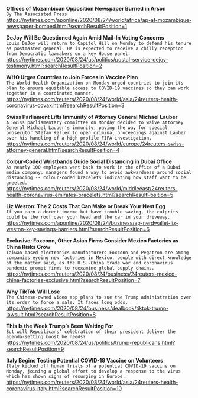 **Offices of Mozambican Opposition Newspaper Burned in Arson**\
`By The Associated Press`\
https://nytimes.com/aponline/2020/08/24/world/africa/ap-af-mozambique-newspaper-bombed.html?searchResultPosition=1

**DeJoy Will Be Questioned Again Amid Mail-In Voting Concerns**\
`Louis DeJoy will return to Capitol Hill on Monday to defend his tenure as postmaster general. He is expected to receive a chilly reception from Democratic lawmakers on a key House panel.`\
https://nytimes.com/2020/08/24/us/politics/postal-service-dejoy-testimony.html?searchResultPosition=2

**WHO Urges Countries to Join Forces in Vaccine Plan**\
`The World Health Organization on Monday urged countries to join its plan to ensure equitable access to COVID-19 vaccines so they can work together in a coordinated manner.`\
https://nytimes.com/reuters/2020/08/24/world/asia/24reuters-health-coronavirus-covax.html?searchResultPosition=3

**Swiss Parliament Lifts Immunity of Attorney General Michael Lauber**\
`A Swiss parliamentary committee on Monday decided to waive Attorney General Michael Lauber's immunity, paving the way for special prosecutor Stefan Keller to open criminal proceedings against Lauber over his handling of a high-profile FIFA investigation.`\
https://nytimes.com/reuters/2020/08/24/world/europe/24reuters-swiss-attorney-general.html?searchResultPosition=4

**Colour-Coded Wristbands Guide Social Distancing in Dubai Office**\
`As nearly 100 employees went back to work in the office of a Dubai media company, managers found a way to avoid awkwardness around social distancing -- colour-coded bracelets indicating how staff want to be greeted. `\
https://nytimes.com/reuters/2020/08/24/world/middleeast/24reuters-health-coronavirus-emirates-bracelets.html?searchResultPosition=5

**Liz Weston: The 2 Costs That Can Make or Break Your Nest Egg**\
`If you earn a decent income but have trouble saving, the culprits could be the roof over your head and the car in your driveway.`\
https://nytimes.com/aponline/2020/08/24/business/ap-nerdwallet-liz-weston-key-savings-barriers.html?searchResultPosition=6

**Exclusive: Foxconn, Other Asian Firms Consider Mexico Factories as China Risks Grow**\
`Taiwan-based electronics manufacturers Foxconn and Pegatron are among companies eyeing new factories in Mexico, people with direct knowledge of the matter said, as the U.S.-China trade war and coronavirus pandemic prompt firms to reexamine global supply chains.`\
https://nytimes.com/reuters/2020/08/24/business/24reuters-mexico-china-factories-exclusive.html?searchResultPosition=7

**Why TikTok Will Lose**\
`The Chinese-owned video app plans to sue the Trump administration over its order to force a sale. It faces long odds.`\
https://nytimes.com/2020/08/24/business/dealbook/tiktok-trump-lawsuit.html?searchResultPosition=8

**This Is the Week Trump’s Been Waiting For**\
`But will Republicans’ celebration of their president deliver the agenda-setting boost he needs?`\
https://nytimes.com/2020/08/24/us/politics/trump-republicans.html?searchResultPosition=9

**Italy Begins Testing Potential COVID-19 Vaccine on Volunteers**\
`Italy kicked off human trials of a potential COVID-19 vaccine on Monday, joining a global effort to develop a response to the virus which has shown signs of resurging in Europe. `\
https://nytimes.com/reuters/2020/08/24/world/asia/24reuters-health-coronavirus-italy.html?searchResultPosition=10

